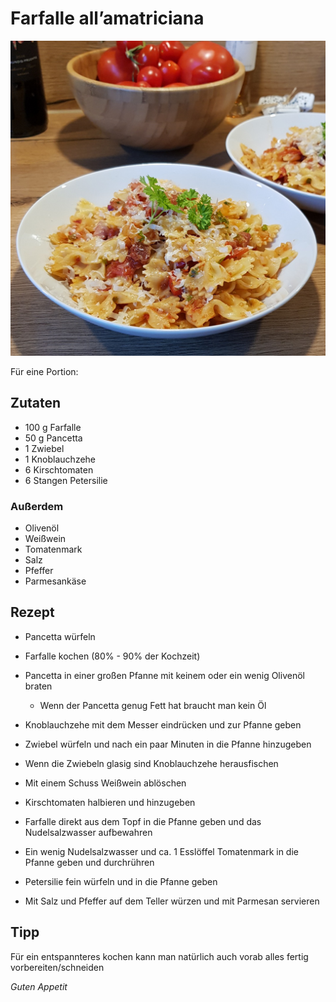 # Farfalle all’amatriciana

![img](imgs/Farfalle_all_amatriciana.jpg)

Für eine Portion:

## Zutaten
- 100 g Farfalle
- 50 g Pancetta
- 1 Zwiebel
- 1 Knoblauchzehe
- 6 Kirschtomaten
- 6 Stangen Petersilie

### Außerdem
- Olivenöl
- Weißwein
- Tomatenmark
- Salz
- Pfeffer
- Parmesankäse

## Rezept
- Pancetta würfeln

- Farfalle kochen (80% - 90% der Kochzeit)

- Pancetta in einer großen Pfanne mit keinem oder ein wenig Olivenöl braten
  - Wenn der Pancetta genug Fett hat braucht man kein Öl

- Knoblauchzehe mit dem Messer eindrücken und zur Pfanne geben

- Zwiebel würfeln und nach ein paar Minuten in die Pfanne hinzugeben

- Wenn die Zwiebeln glasig sind Knoblauchzehe herausfischen

- Mit einem Schuss Weißwein ablöschen

- Kirschtomaten halbieren und hinzugeben

- Farfalle direkt aus dem Topf in die Pfanne geben und das Nudelsalzwasser aufbewahren

- Ein wenig Nudelsalzwasser und ca. 1 Esslöffel Tomatenmark in die Pfanne geben und durchrühren

- Petersilie fein würfeln und in die Pfanne geben

- Mit Salz und Pfeffer auf dem Teller würzen und mit Parmesan servieren

## Tipp
Für ein entspannteres kochen kann man natürlich auch vorab alles fertig vorbereiten/schneiden

*Guten Appetit*
